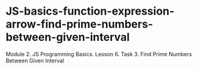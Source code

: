 # JS-basics-function-expression-arrow-find-prime-numbers-between-given-interval
Module 2. JS Programming Basics. Lesson 6. Task 3. Find Prime Numbers Between Given Interval
